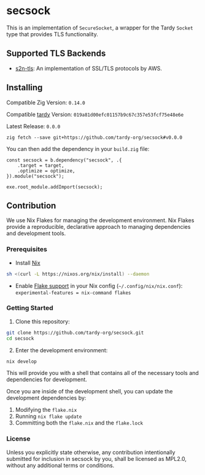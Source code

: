 # secsock 

This is an implementation of `SecureSocket`, a wrapper for the Tardy `Socket` type that provides TLS functionality.

## Supported TLS Backends
- [s2n-tls](https://github.com/aws/s2n-tls): An implementation of SSL/TLS protocols by AWS.

## Installing
Compatible Zig Version: `0.14.0`

Compatible [tardy](https://github.com/tardy-org/tardy) Version: `019a81d00efc01157b9c67c357e53fcf75e48e6e`

Latest Release: `0.0.0`
```
zig fetch --save git+https://github.com/tardy-org/secsock#v0.0.0
```

You can then add the dependency in your `build.zig` file:
```zig
const secsock = b.dependency("secsock", .{
    .target = target,
    .optimize = optimize,
}).module("secsock");

exe.root_module.addImport(secsock);
```

## Contribution
We use Nix Flakes for managing the development environment. Nix Flakes provide a reproducible, declarative approach to managing dependencies and development tools.

### Prerequisites
 - Install [Nix](https://nixos.org/download/)
```bash 
sh <(curl -L https://nixos.org/nix/install) --daemon
```
 - Enable [Flake support](https://nixos.wiki/wiki/Flakes) in your Nix config (`~/.config/nix/nix.conf`): `experimental-features = nix-command flakes`

### Getting Started
1. Clone this repository:
```bash
git clone https://github.com/tardy-org/secsock.git
cd secsock
```

2. Enter the development environment:
```bash
nix develop
```

This will provide you with a shell that contains all of the necessary tools and dependencies for development.

Once you are inside of the development shell, you can update the development dependencies by:
1. Modifying the `flake.nix`
2. Running `nix flake update`
3. Committing both the `flake.nix` and the `flake.lock`

### License
Unless you explicitly state otherwise, any contribution intentionally submitted for inclusion in secsock by you, shall be licensed as MPL2.0, without any additional terms or conditions.

